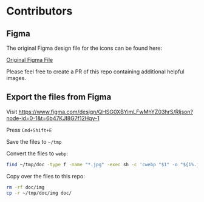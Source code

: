 # Contributors

## Figma

The original Figma design file for the icons can be found here:

[Original Figma File](https://www.figma.com/design/QHSG0XBYimLFwMhYZ03hrS/Rljson?node-id=0-1&t=6b47KJI8G7f12Hqy-1)

Please feel free to create a PR of this repo containing additional helpful images.

## Export the files from Figma

Visit <https://www.figma.com/design/QHSG0XBYimLFwMhYZ03hrS/Rljson?node-id=0-1&t=6b47KJI8G7f12Hqy-1>

Press `Cmd+Shift+E`

Save the files to `~/tmp`

Convert the files to `webp`:

```bash
find ~/tmp/doc -type f -name "*.jpg" -exec sh -c 'cwebp "$1" -o "${1%.jpeg}.webp" && rm "$1"' _ {} \;
```

Copy over the files to this repo:

```bash
rm -rf doc/img
cp -r ~/tmp/doc/img doc/
```
